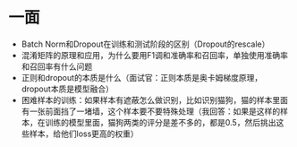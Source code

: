 # 一面

- Batch Norm和Dropout在训练和测试阶段的区别（Dropout的rescale）
- 混淆矩阵的原理和应用，为什么要用F1调和准确率和召回率，单独使用准确率和召回率有什么问题
- 正则和dropout的本质是什么（面试官：正则本质是奥卡姆梯度原理，dropout本质是模型融合）
- 困难样本的训练：如果样本有遮蔽怎么做识别，比如识别猫狗，猫的样本里面有一张前面挡了一堵墙，这个样本要不要特殊处理（我回答：如果是这样的样本，在训练的模型里面，猫狗两类的评分是差不多的，都是0.5，然后挑出这些样本，给他们loss更高的权重）
